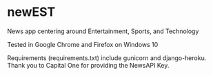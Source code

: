 # newEST
News app centering around Entertainment, Sports, and Technology

Tested in Google Chrome and Firefox on Windows 10

Requirements (requirements.txt) include gunicorn and django-heroku.
Thank you to Capital One for providing the NewsAPI Key.
